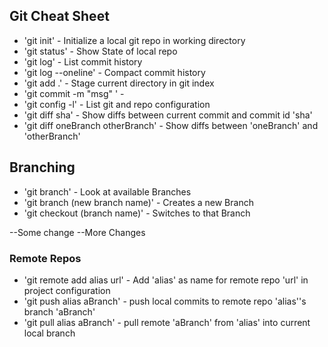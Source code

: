 ## Git Cheat Sheet

* 'git init' - Initialize a local git repo in working    directory
* 'git status' - Show State of local repo
* 'git log' - List commit history
* 'git log --oneline' - Compact commit history
* 'git add .' - Stage current directory in git index
* 'git commit -m "msg" ' -
* 'git config -l' - List git and repo configuration
* 'git diff sha' - Show diffs between current commit and commit id 'sha'
* 'git diff oneBranch otherBranch' - Show diffs between 'oneBranch' and 'otherBranch' 


## Branching
* 'git branch' - Look at available Branches
* 'git branch (new branch name)' - Creates a new Branch
* 'git checkout (branch name)' - Switches to that Branch

--Some change
--More Changes

### Remote Repos
* 'git remote add alias url' - Add 'alias' as name for remote repo 'url' in project configuration
* 'git push alias aBranch' - push local commits to remote repo  'alias''s branch 'aBranch'
* 'git pull alias aBranch' - pull remote 'aBranch' from 'alias' into current local branch
